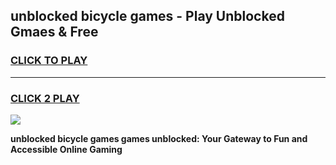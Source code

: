 
## unblocked bicycle games - Play Unblocked Gmaes & Free
<h3>
<a href="https://news.freeplayer.one?title=unblocked_bicycle_games&ref=23F">CLICK TO PLAY</a></h3>
<hr>

<h3>
<a href="https://news.freeplayer.one?title=unblocked_bicycle_games&ref=23F">CLICK 2 PLAY</a>
  
</h3>

<a href="https://news.freeplayer.one?title=unblocked_bicycle_games&ref=23F/"><img src="https://clearcache.store/games.png"></a>


**unblocked bicycle games games unblocked: Your Gateway to Fun and Accessible Online Gaming**
